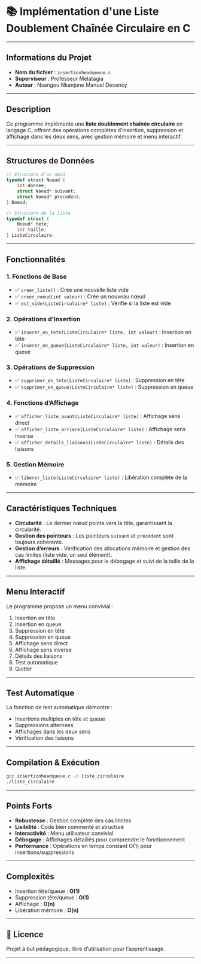 # 📚 Implémentation d'une Liste Doublement Chaînée Circulaire en C

---

##  Informations du Projet

- **Nom du fichier** : `insertionheadqueue.c`
- **Superviseur** : Professeur Melatagia
- **Auteur** : Nsangou Nkanjone Manuel Decency

---

##  Description

Ce programme implémente une **liste doublement chaînée circulaire** en langage C, offrant des opérations complètes d’insertion, suppression et affichage dans les deux sens, avec gestion mémoire et menu interactif.

---

##  Structures de Données

```c
// Structure d'un nœud
typedef struct Noeud {
    int donnee;
    struct Noeud* suivant;
    struct Noeud* precedent;
} Noeud;

// Structure de la liste
typedef struct {
    Noeud* tete;
    int taille;
} ListeCirculaire;
```

---

##  Fonctionnalités

### 1. Fonctions de Base
- ✅ `creer_liste()` : Crée une nouvelle liste vide
- ✅ `creer_noeud(int valeur)` : Crée un nouveau nœud
- ✅ `est_vide(ListeCirculaire* liste)` : Vérifie si la liste est vide

### 2. Opérations d’Insertion
- ✅ `inserer_en_tete(ListeCirculaire* liste, int valeur)` : Insertion en tête
- ✅ `inserer_en_queue(ListeCirculaire* liste, int valeur)` : Insertion en queue

### 3. Opérations de Suppression
- ✅ `supprimer_en_tete(ListeCirculaire* liste)` : Suppression en tête
- ✅ `supprimer_en_queue(ListeCirculaire* liste)` : Suppression en queue

### 4. Fonctions d’Affichage
- ✅ `afficher_liste_avant(ListeCirculaire* liste)` : Affichage sens direct
- ✅ `afficher_liste_arriere(ListeCirculaire* liste)` : Affichage sens inverse
- ✅ `afficher_details_liaisons(ListeCirculaire* liste)` : Détails des liaisons

### 5. Gestion Mémoire
- ✅ `liberer_liste(ListeCirculaire* liste)` : Libération complète de la mémoire

---

##  Caractéristiques Techniques

- **Circularité** : Le dernier nœud pointe vers la tête, garantissant la circularité.
- **Gestion des pointeurs** : Les pointeurs `suivant` et `précédent` sont toujours cohérents.
- **Gestion d’erreurs** : Vérification des allocations mémoire et gestion des cas limites (liste vide, un seul élément).
- **Affichage détaillé** : Messages pour le débogage et suivi de la taille de la liste.

---

##   Menu Interactif

Le programme propose un menu convivial :

1. Insertion en tête  
2. Insertion en queue  
3. Suppression en tête  
4. Suppression en queue  
5. Affichage sens direct  
6. Affichage sens inverse  
7. Détails des liaisons  
8. Test automatique  
0. Quitter  

---

##   Test Automatique

La fonction de test automatique démontre :
- Insertions multiples en tête et queue
- Suppressions alternées
- Affichages dans les deux sens
- Vérification des liaisons

---

##   Compilation & Exécution

```bash
gcc insertionheadqueue.c -o liste_circulaire
./liste_circulaire
```

---

##   Points Forts

- **Robustesse** : Gestion complète des cas limites
- **Lisibilité** : Code bien commenté et structuré
- **Interactivité** : Menu utilisateur convivial
- **Débogage** : Affichages détaillés pour comprendre le fonctionnement
- **Performance** : Opérations en temps constant O(1) pour insertions/suppressions

---

##   Complexités

- Insertion tête/queue : **O(1)**
- Suppression tête/queue : **O(1)**
- Affichage : **O(n)**
- Libération mémoire : **O(n)**

---

## **📜 Licence**

Projet à but pédagogique, libre d’utilisation pour l’apprentissage.

---
